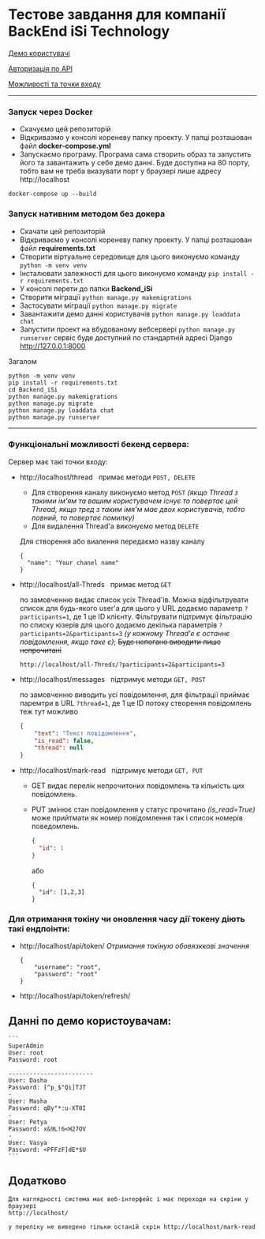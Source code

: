 # Тестове завдання для компанії BackEnd iSi Technology

[Демо користувачі ](#demo_users)

[Авторизація по API](#api_authentitication)

[Можливості та точки входу](#api_backend)

---
### Запуск через Docker
- Скачуємо цей репозиторій
- Відкриваэмо у консолі кореневу папку проекту. У папці розташован файл **docker-compose.yml**
- Запускаємо програму. Програма сама створить образ та запустить його та
завантажить у себе демо данні. Буде доступна на 80 порту, тобто вам не треба вказувати порт у браузері
лише адресу  http://localhost

```
docker-compose up --build
``` 


### Запуск нативним методом без докера
- Скачати цей репозиторій
- Відкриваємо у консолі кореневу папку проекту. У папці розташован файл **requirements.txt**
- Створити віртуальне середовище для цього виконуємо команду `python -m venv venv`
- Інсталювати залежності для цього виконуємо команду `pip install -r requirements.txt`
- У консолі перети до папки **Backend_iSi**
- Створити міграції `python manage.py makemigrations`
- Застосувати міграції `python manage.py migrate`
- Завантажити демо данні користувачів `python manage.py loaddata chat`
- Запустити проект на вбудованому вебсервері `python manage.py runserver` 
сервіс буде доступний по стандартній адресі Django http://127.0.0.1:8000

Загалом
```text
python -m venv venv
pip install -r requirements.txt
cd Backend_iSi
python manage.py makemigrations
python manage.py migrate
python manage.py loaddata chat
python manage.py runserver
``` 


---

<a name="api_backend"> </a>

### Функціональні можливості бекенд сервера:
Сервер має такі точки входу:
- http://localhost/thread  &nbsp;  примає методи `POST, DELETE` 
    - Для створення каналу виконуємо метод  `POST` *(якщо Thread з такими ім'ям та вашим користувачем існує то повертає цей Thread, 
якщо тред з таким імя'м має двох користувачів, тобто повний, то повертає помилку)*
    - Для видалення Thread'а виконуємо метод `DELETE`
    
    Для створення або виалення передаємо назву каналу
    ```
    {
      "name": "Your chanel name"
    }
    ```
  
  
  
  
- http://localhost/all-Threds  &nbsp;  примає метод `GET`
  
    по замовченню видає список усіх Thread'ів. Можна відфільтрувати список для будь-якого user'a
    для цього у URL додаємо параметр `?participants=1`, де 1 це ID клієнту. Фільтрувати підтримує фільтрацію по списку юзерів
    для цього додаємо декілька параметрів `?participants=2&participants=3` 
    *(у кожному Thread'e є останнє повідомлення, якщо таке є)*;  ~~Буде непогано виводити лише непрочитані~~
    
    `http://localhost/all-Threds/?participants=2&participants=3`
  
    
     
     
- http://localhost/messages  &nbsp;  підтримує методи `GET, POST`

    по замовченню виводить усі повідомлення,
    для фільтрації приймає паремтри в URL `?thread=1`, де 1 це ID потоку
    створення повідомлень теж тут можливо
    ```json
    {
        "text": "Текст повідомлення",
        "is_read": false,
        "thread": null
    }
    ```
  
- http://localhost/mark-read &nbsp; підтримує методи `GET, PUT`

    - GET видає перелік непрочитоних повідомлень та кількість цих повідомлень.
    - PUT змінює стан повідомлення у статус прочитано *(is_read=True)*
    може прийтмати як номер повідомлення так і список номерів поведомлень.
    
        ```json
        {
          "id": 1
        }
         ```
        або
        ``` 
        {
          "id": [1,2,3]
        }
        ```
    

<a name="api_authentitication"> </a>

### Для отримання токіну чи оновлення часу дії токену діють такі ендпоінти:
- http://localhost/api/token/ 
*Отримання токіную обовязккові значення*
    ```
    {
        "username": "root",
        "password": "root"
    }
    ```
- http://localhost/api/token/refresh/


<a name="demo_users"> </a>

## Данні по демо користоувачам:


    ```
    SuperAdmin 
    User: root 
    Password: root
    
    ------------------------
    User: Dasha 
    Password: [^p_$"Qi]TJT
    -
    User: Masha 
    Password: qBy"*:u-XT0I
    -
    User: Petya 
    Password: x&9L!6<H27OV
    -
    User: Vasya 
    Password: <PFFzF]dE*$U
    ```

## Додатково

    Для наглядності система має веб-інтерфейс і має переходи на скріни у браузері 
    http://localhost/ 
    
    у переліку не виведено тільки останій скрін http://localhost/mark-read  
